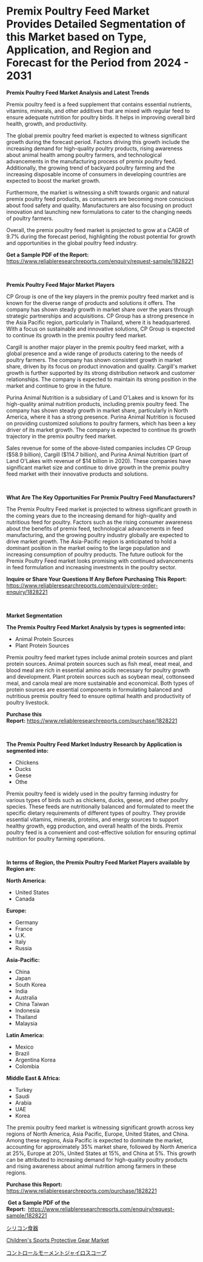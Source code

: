 <p><h1>Premix Poultry Feed Market Provides Detailed Segmentation of this Market based on Type, Application, and Region and Forecast for the Period from 2024 - 2031</h1></p><p><strong>Premix Poultry Feed Market Analysis and Latest Trends</strong></p>
<p><p>Premix poultry feed is a feed supplement that contains essential nutrients, vitamins, minerals, and other additives that are mixed with regular feed to ensure adequate nutrition for poultry birds. It helps in improving overall bird health, growth, and productivity.</p><p>The global premix poultry feed market is expected to witness significant growth during the forecast period. Factors driving this growth include the increasing demand for high-quality poultry products, rising awareness about animal health among poultry farmers, and technological advancements in the manufacturing process of premix poultry feed. Additionally, the growing trend of backyard poultry farming and the increasing disposable income of consumers in developing countries are expected to boost the market growth.</p><p>Furthermore, the market is witnessing a shift towards organic and natural premix poultry feed products, as consumers are becoming more conscious about food safety and quality. Manufacturers are also focusing on product innovation and launching new formulations to cater to the changing needs of poultry farmers.</p><p>Overall, the premix poultry feed market is projected to grow at a CAGR of 9.7% during the forecast period, highlighting the robust potential for growth and opportunities in the global poultry feed industry.</p></p>
<p><strong>Get a Sample PDF of the Report:&nbsp;</strong> <a href="https://www.reliableresearchreports.com/enquiry/request-sample/1828221">https://www.reliableresearchreports.com/enquiry/request-sample/1828221</a></p>
<p>&nbsp;</p>
<p><strong>Premix Poultry Feed Major Market Players</strong></p>
<p><p>CP Group is one of the key players in the premix poultry feed market and is known for the diverse range of products and solutions it offers. The company has shown steady growth in market share over the years through strategic partnerships and acquisitions. CP Group has a strong presence in the Asia Pacific region, particularly in Thailand, where it is headquartered. With a focus on sustainable and innovative solutions, CP Group is expected to continue its growth in the premix poultry feed market.</p><p>Cargill is another major player in the premix poultry feed market, with a global presence and a wide range of products catering to the needs of poultry farmers. The company has shown consistent growth in market share, driven by its focus on product innovation and quality. Cargill's market growth is further supported by its strong distribution network and customer relationships. The company is expected to maintain its strong position in the market and continue to grow in the future.</p><p>Purina Animal Nutrition is a subsidiary of Land O'Lakes and is known for its high-quality animal nutrition products, including premix poultry feed. The company has shown steady growth in market share, particularly in North America, where it has a strong presence. Purina Animal Nutrition is focused on providing customized solutions to poultry farmers, which has been a key driver of its market growth. The company is expected to continue its growth trajectory in the premix poultry feed market.</p><p>Sales revenue for some of the above-listed companies includes CP Group ($58.9 billion), Cargill ($114.7 billion), and Purina Animal Nutrition (part of Land O'Lakes with revenue of $14 billion in 2020). These companies have significant market size and continue to drive growth in the premix poultry feed market with their innovative products and solutions.</p></p>
<p>&nbsp;</p>
<p><strong>What Are The Key Opportunities For Premix Poultry Feed Manufacturers?</strong></p>
<p><p>The Premix Poultry Feed market is projected to witness significant growth in the coming years due to the increasing demand for high-quality and nutritious feed for poultry. Factors such as the rising consumer awareness about the benefits of premix feed, technological advancements in feed manufacturing, and the growing poultry industry globally are expected to drive market growth. The Asia-Pacific region is anticipated to hold a dominant position in the market owing to the large population and increasing consumption of poultry products. The future outlook for the Premix Poultry Feed market looks promising with continued advancements in feed formulation and increasing investments in the poultry sector.</p></p>
<p><strong>Inquire or Share Your Questions If Any Before Purchasing This Report:</strong> <a href="https://www.reliableresearchreports.com/enquiry/pre-order-enquiry/1828221">https://www.reliableresearchreports.com/enquiry/pre-order-enquiry/1828221</a></p>
<p>&nbsp;</p>
<p><strong>Market Segmentation</strong></p>
<p><strong>The Premix Poultry Feed Market Analysis by types is segmented into:</strong></p>
<p><ul><li>Animal Protein Sources</li><li>Plant Protein Sources</li></ul></p>
<p><p>Premix poultry feed market types include animal protein sources and plant protein sources. Animal protein sources such as fish meal, meat meal, and blood meal are rich in essential amino acids necessary for poultry growth and development. Plant protein sources such as soybean meal, cottonseed meal, and canola meal are more sustainable and economical. Both types of protein sources are essential components in formulating balanced and nutritious premix poultry feed to ensure optimal health and productivity of poultry livestock.</p></p>
<p><strong>Purchase this Report:&nbsp;</strong><a href="https://www.reliableresearchreports.com/purchase/1828221">https://www.reliableresearchreports.com/purchase/1828221</a></p>
<p>&nbsp;</p>
<p><strong>The Premix Poultry Feed Market Industry Research by Application is segmented into:</strong></p>
<p><ul><li>Chickens</li><li>Ducks</li><li>Geese</li><li>Othe</li></ul></p>
<p><p>Premix poultry feed is widely used in the poultry farming industry for various types of birds such as chickens, ducks, geese, and other poultry species. These feeds are nutritionally balanced and formulated to meet the specific dietary requirements of different types of poultry. They provide essential vitamins, minerals, proteins, and energy sources to support healthy growth, egg production, and overall health of the birds. Premix poultry feed is a convenient and cost-effective solution for ensuring optimal nutrition for poultry farming operations.</p></p>
<p>&nbsp;</p>
<p><strong>In terms of Region, the Premix Poultry Feed Market Players available by Region are:</strong></p>
<p>
    <p> <strong> North America: </strong>
        <ul>
            <li>United States</li>
            <li>Canada</li>
        </ul>
        </p> 
    <p> <strong> Europe: </strong>
        <ul>
            <li>Germany</li>
            <li>France</li>
            <li>U.K.</li>
            <li>Italy</li>
            <li>Russia</li>
        </ul>
        </p> 
    <p> <strong> Asia-Pacific: </strong>
        <ul>
            <li>China</li>
            <li>Japan</li>
            <li>South Korea</li>
            <li>India</li>
            <li>Australia</li>
            <li>China Taiwan</li>
            <li>Indonesia</li>
            <li>Thailand</li>
            <li>Malaysia</li>
        </ul>
        </p> 
    <p> <strong> Latin America: </strong>
        <ul>
            <li>Mexico</li>
            <li>Brazil</li>
            <li>Argentina Korea</li>
            <li>Colombia</li>
        </ul>
        </p> 
    <p> <strong> Middle East & Africa: </strong>
        <ul>
            <li>Turkey</li>
            <li>Saudi</li>
            <li>Arabia</li>
            <li>UAE</li>
            <li>Korea</li>
        </ul>
    </p>
    </p>
<p><p>The premix poultry feed market is witnessing significant growth across key regions of North America, Asia Pacific, Europe, United States, and China. Among these regions, Asia Pacific is expected to dominate the market, accounting for approximately 35% market share, followed by North America at 25%, Europe at 20%, United States at 15%, and China at 5%. This growth can be attributed to increasing demand for high-quality poultry products and rising awareness about animal nutrition among farmers in these regions.</p></p>
<p><strong>Purchase this Report: </strong><a href="https://www.reliableresearchreports.com/purchase/1828221">https://www.reliableresearchreports.com/purchase/1828221</a></p>
<p>&nbsp;<strong>Get a Sample PDF of the Report:&nbsp;&nbsp;</strong><a href="https://www.reliableresearchreports.com/enquiry/request-sample/1828221">https://www.reliableresearchreports.com/enquiry/request-sample/1828221</a></p>
<p><strong></strong></p>
<p><p><a href="https://medium.com/@ag1596/%E3%82%B7%E3%83%AA%E3%82%B3%E3%83%BC%E3%83%B3%E9%A3%9F%E5%99%A8%E5%B8%82%E5%A0%B4%E3%81%AE%E3%83%A1%E3%83%88%E3%83%AA%E3%82%AF%E3%82%B9%E3%82%92%E8%A7%A3%E8%AA%AD%E3%81%99%E3%82%8B-%E5%B8%82%E5%A0%B4%E3%82%B7%E3%82%A7%E3%82%A2-%E3%83%88%E3%83%AC%E3%83%B3%E3%83%89-%E6%88%90%E9%95%B7%E3%83%91%E3%82%BF%E3%83%BC%E3%83%B3-1c447a9c9d96">シリコン食器</a></p><p><a href="https://view.publitas.com/reportprime-1/childrens-sports-protective-gear-market-size-2024-2031-global-industrial-analysis-key-geographical-regions-market-share-top-key-players-product-types-and-forecast-research-report/">Children's Sports Protective Gear Market</a></p><p><a href="https://medium.com/@ag1596/%E5%88%B6%E5%BE%A1%E3%83%A2%E3%83%BC%E3%83%A1%E3%83%B3%E3%83%88%E3%82%B8%E3%83%A3%E3%82%A4%E3%83%AD%E5%B8%82%E5%A0%B4-2031%E5%B9%B4%E3%81%BE%E3%81%A7%E3%81%AE%E3%83%88%E3%83%AC%E3%83%B3%E3%83%89-%E4%BA%88%E6%B8%AC-%E7%AB%B6%E4%BA%89%E5%88%86%E6%9E%90-08c5c81a3792">コントロールモーメントジャイロスコープ</a></p></p>